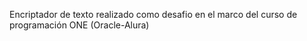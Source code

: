 Encriptador de texto realizado como desafio en el marco del curso de programación ONE (Oracle-Alura)
